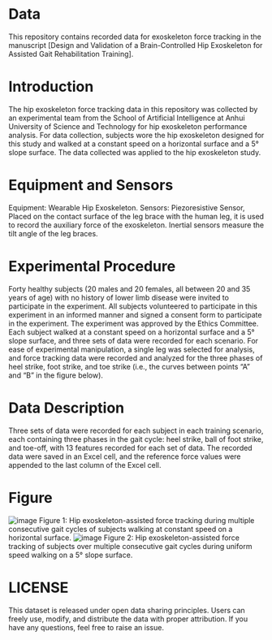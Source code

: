 # Data
This repository contains recorded data for exoskeleton force tracking in the manuscript [Design and Validation of a Brain-Controlled Hip Exoskeleton for Assisted Gait Rehabilitation Training].
# Introduction
The hip exoskeleton force tracking data in this repository was collected by an experimental team from the School of Artificial Intelligence at Anhui University of Science and Technology for hip exoskeleton performance analysis. For data collection, subjects wore the hip exoskeleton designed for this study and walked at a constant speed on a horizontal surface and a 5° slope surface. The data collected was applied to the hip exoskeleton study.
# Equipment and Sensors
Equipment: Wearable Hip Exoskeleton. 
Sensors: Piezoresistive Sensor, Placed on the contact surface of the leg brace with the human leg, it is used to record the auxiliary force of the exoskeleton. Inertial sensors measure the tilt angle of the leg braces.
# Experimental Procedure
Forty healthy subjects (20 males and 20 females, all between 20 and 35 years of age) with no history of lower limb disease were invited to participate in the experiment. All subjects volunteered to participate in this experiment in an informed manner and signed a consent form to participate in the experiment. The experiment was approved by the Ethics Committee. Each subject walked at a constant speed on a horizontal surface and a 5° slope surface, and three sets of data were recorded for each scenario. For ease of experimental manipulation, a single leg was selected for analysis, and force tracking data were recorded and analyzed for the three phases of heel strike, foot strike, and toe strike (i.e., the curves between points “A” and “B” in the figure below).
# Data Description
Three sets of data were recorded for each subject in each training scenario, each containing three phases in the gait cycle: heel strike, ball of foot strike, and toe-off, with 13 features recorded for each set of data. The recorded data were saved in an Excel cell, and the reference force values were appended to the last column of the Excel cell.
# Figure
![image](https://github.com/user-attachments/assets/c3466f21-ffd4-4715-afce-f233532e8b66)
Figure 1: Hip exoskeleton-assisted force tracking during multiple consecutive gait cycles of subjects walking at constant speed on a horizontal surface.
![image](https://github.com/user-attachments/assets/90c49a62-ae6f-4cf6-bfa9-75b4b979d443)
Figure 2: Hip exoskeleton-assisted force tracking of subjects over multiple consecutive gait cycles during uniform speed walking on a 5° slope surface.
# LICENSE
This dataset is released under open data sharing principles. Users can freely use, modify, and distribute the data with proper attribution.
If you have any questions, feel free to raise an issue.

